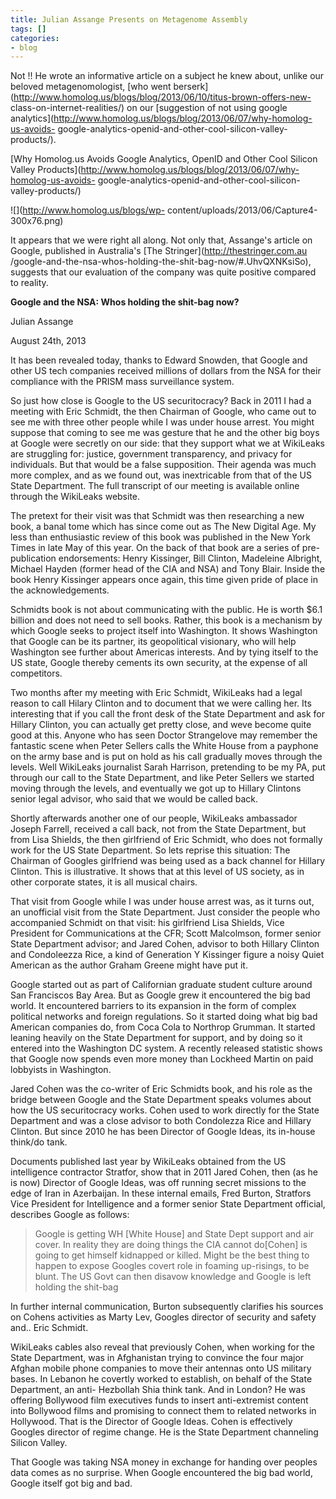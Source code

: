 ```yaml
---
title: Julian Assange Presents on Metagenome Assembly
tags: []
categories:
- blog
---
```

Not !! He wrote an informative article on a subject he knew about, unlike our
beloved metagenomologist, [who went
berserk](http://www.homolog.us/blogs/blog/2013/06/10/titus-brown-offers-new-
class-on-internet-realities/) on our [suggestion of not using google
analytics](http://www.homolog.us/blogs/blog/2013/06/07/why-homolog-us-avoids-
google-analytics-openid-and-other-cool-silicon-valley-products/).
<!--more-->

[Why Homolog.us Avoids Google Analytics, OpenID and Other Cool Silicon Valley
Products](http://www.homolog.us/blogs/blog/2013/06/07/why-homolog-us-avoids-
google-analytics-openid-and-other-cool-silicon-valley-products/)

![](http://www.homolog.us/blogs/wp-
content/uploads/2013/06/Capture4-300x76.png)

It appears that we were right all along. Not only that, Assange's article on
Google, published in Australia's [The Stringer](http://thestringer.com.au
/google-and-the-nsa-whos-holding-the-shit-bag-now/#.UhvQXNKsiSo), suggests
that our evaluation of the company was quite positive compared to reality.

**Google and the NSA: Whos holding the shit-bag now?**

Julian Assange

August 24th, 2013

It has been revealed today, thanks to Edward Snowden, that Google and other US
tech companies received millions of dollars from the NSA for their compliance
with the PRISM mass surveillance system.

So just how close is Google to the US securitocracy? Back in 2011 I had a
meeting with Eric Schmidt, the then Chairman of Google, who came out to see me
with three other people while I was under house arrest. You might suppose that
coming to see me was gesture that he and the other big boys at Google were
secretly on our side: that they support what we at WikiLeaks are struggling
for: justice, government transparency, and privacy for individuals. But that
would be a false supposition. Their agenda was much more complex, and as we
found out, was inextricable from that of the US State Department. The full
transcript of our meeting is available online through the WikiLeaks website.

The pretext for their visit was that Schmidt was then researching a new book,
a banal tome which has since come out as The New Digital Age. My less than
enthusiastic review of this book was published in the New York Times in late
May of this year. On the back of that book are a series of pre-publication
endorsements: Henry Kissinger, Bill Clinton, Madeleine Albright, Michael
Hayden (former head of the CIA and NSA) and Tony Blair. Inside the book Henry
Kissinger appears once again, this time given pride of place in the
acknowledgements.

Schmidts book is not about communicating with the public. He is worth $6.1
billion and does not need to sell books. Rather, this book is a mechanism by
which Google seeks to project itself into Washington. It shows Washington that
Google can be its partner, its geopolitical visionary, who will help
Washington see further about Americas interests. And by tying itself to the US
state, Google thereby cements its own security, at the expense of all
competitors.

Two months after my meeting with Eric Schmidt, WikiLeaks had a legal reason to
call Hilary Clinton and to document that we were calling her. Its interesting
that if you call the front desk of the State Department and ask for Hillary
Clinton, you can actually get pretty close, and weve become quite good at
this. Anyone who has seen Doctor Strangelove may remember the fantastic scene
when Peter Sellers calls the White House from a payphone on the army base and
is put on hold as his call gradually moves through the levels. Well WikiLeaks
journalist Sarah Harrison, pretending to be my PA, put through our call to the
State Department, and like Peter Sellers we started moving through the levels,
and eventually we got up to Hillary Clintons senior legal advisor, who said
that we would be called back.

Shortly afterwards another one of our people, WikiLeaks ambassador Joseph
Farrell, received a call back, not from the State Department, but from Lisa
Shields, the then girlfriend of Eric Schmidt, who does not formally work for
the US State Department. So lets reprise this situation: The Chairman of
Googles girlfriend was being used as a back channel for Hillary Clinton. This
is illustrative. It shows that at this level of US society, as in other
corporate states, it is all musical chairs.

That visit from Google while I was under house arrest was, as it turns out, an
unofficial visit from the State Department. Just consider the people who
accompanied Schmidt on that visit: his girlfriend Lisa Shields, Vice President
for Communications at the CFR; Scott Malcolmson, former senior State
Department advisor; and Jared Cohen, advisor to both Hillary Clinton and
Condoleezza Rice, a kind of Generation Y Kissinger figure a noisy Quiet
American as the author Graham Greene might have put it.

Google started out as part of Californian graduate student culture around San
Franciscos Bay Area. But as Google grew it encountered the big bad world. It
encountered barriers to its expansion in the form of complex political
networks and foreign regulations. So it started doing what big bad American
companies do, from Coca Cola to Northrop Grumman. It started leaning heavily
on the State Department for support, and by doing so it entered into the
Washington DC system. A recently released statistic shows that Google now
spends even more money than Lockheed Martin on paid lobbyists in Washington.

Jared Cohen was the co-writer of Eric Schmidts book, and his role as the
bridge between Google and the State Department speaks volumes about how the US
securitocracy works. Cohen used to work directly for the State Department and
was a close advisor to both Condolezza Rice and Hillary Clinton. But since
2010 he has been Director of Google Ideas, its in-house think/do tank.

Documents published last year by WikiLeaks obtained from the US intelligence
contractor Stratfor, show that in 2011 Jared Cohen, then (as he is now)
Director of Google Ideas, was off running secret missions to the edge of Iran
in Azerbaijan. In these internal emails, Fred Burton, Stratfors Vice President
for Intelligence and a former senior State Department official, describes
Google as follows:

> Google is getting WH [White House] and State Dept support and air cover. In
reality they are doing things the CIA cannot do[Cohen] is going to get himself
kidnapped or killed. Might be the best thing to happen to expose Googles
covert role in foaming up-risings, to be blunt. The US Govt can then disavow
knowledge and Google is left holding the shit-bag

In further internal communication, Burton subsequently clarifies his sources
on Cohens activities as Marty Lev, Googles director of security and safety
and.. Eric Schmidt.

WikiLeaks cables also reveal that previously Cohen, when working for the State
Department, was in Afghanistan trying to convince the four major Afghan mobile
phone companies to move their antennas onto US military bases. In Lebanon he
covertly worked to establish, on behalf of the State Department, an anti-
Hezbollah Shia think tank. And in London? He was offering Bollywood film
executives funds to insert anti-extremist content into Bollywood films and
promising to connect them to related networks in Hollywood. That is the
Director of Google Ideas. Cohen is effectively Googles director of regime
change. He is the State Department channeling Silicon Valley.

That Google was taking NSA money in exchange for handing over peoples data
comes as no surprise. When Google encountered the big bad world, Google itself
got big and bad.

